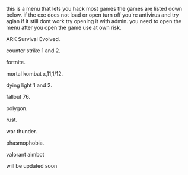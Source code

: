 this is a menu that lets you hack most games the games are listed down below.
if the exe does not load or open turn off you're antivirus and try agian if it still dont work try opening it with admin.
you need to open the menu after you open the game use at own risk.

ARK Survival Evolved.

counter strike 1 and 2.

fortnite.

mortal kombat x,11,1/12.

dying light 1 and 2.

fallout 76.

polygon.

rust.

war thunder.

phasmophobia.

valorant aimbot

will be updated soon
